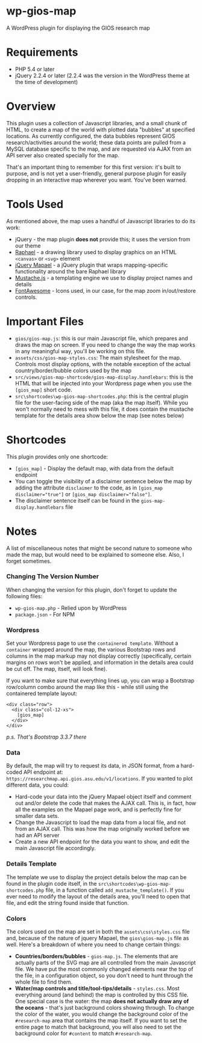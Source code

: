 # wp-gios-map
A WordPress plugin for displaying the GIOS research map

# Requirements
* PHP 5.4 or later
* jQuery 2.2.4 or later (2.2.4 was the version in the WordPress theme at the time of development)

# Overview
This plugin uses a collection of Javascript libraries, and a small chunk of HTML, to create a map of the world with plotted data "bubbles" at specified locations. As currently configured, the data bubbles represent GIOS research/activities around the world; these data points are pulled from a MySQL database specific to the map, and are requested via AJAX from an API server also created specially for the map.

That's an important thing to remember for this first version: it's built to purpose, and is not yet a user-friendly, general purpose plugin for easily dropping in an interactive map wherever you want. You've been warned.

# Tools Used
As mentioned above, the map uses a handful of Javascript libraries to do its work:
* jQuery  - the map plugin **does not** provide this; it uses the version from our theme
* [Raphael](http://dmitrybaranovskiy.github.io/raphael/) - a drawing library used to display graphics on an HTML `<canvas>` or `<svg>` element
* [jQuery Mapael](https://www.vincentbroute.fr/mapael/) - a jQuery plugin that wraps mapping-specific functionality around the bare Raphael library
* [Mustache.js](https://mustache.github.io) - a templating engine we use to display project names and details
* [FontAwesome](https://fontawesome.com) - Icons used, in our case, for the map zoom in/out/restore controls.

# Important Files
* `gios/gios-map.js`: this is our main Javascript file, which prepares and draws the map on screen. If you need to change the way the map works in any meaningful way, you'll be working on this file.
*  `assets/css/gios-map-styles.css`: The main stylesheet for the map. Controls most display options, with the notable exception of the actual country/border/bubble colors used by the map
* `src/views/gios-map-shortcode/gios-map-display.handlebars`: this is the HTML that will be injected into your Wordpress page when you use the `[gios_map]` short code.
* `src\shortcodes\wp-gios-map-shortcodes.php`: this is the central plugin file for the user-facing side of the map (aka the map itself). While you won't normally need to mess with this file, it does contain the mustache template for the details area show below the map (see notes below)

# Shortcodes
This plugin provides only one shortcode:
  * `[gios_map]` - Display the default map, with data from the default endpoint
  * You can toggle the visibility of a disclaimer sentence below the map by adding the attribute `disclaimer` to the code, as in `[gios_map disclaimer="true"]` or `[gios_map disclaimer="false"]`.
  * The disclaimer sentence itself can be found in the `gios-map-display.handlebars` file

# Notes
A list of miscellaneous notes that might be second nature to someone who made the map, but would need to be explained to someone else. Also, I forget sometimes.

### Changing The Version Number
When changing the version for this plugin, don't forget to update the following files:
* `wp-gios-map.php` - Relied upon by WordPress
* `package.json` - For NPM

### Wordpress
Set your Wordpress page to use the `containered template`. Without a `container` wrapped around the map, the various Bootstrap rows and columns in the map markup may not display correctly (specifically, certain margins on rows won't be applied, and information in the details area could be cut off. The map, itself, will look fine).

If you want to make sure that everything lines up, you can wrap a Bootstrap row/column combo around the map like this - while still using the containered template layout:

    <div class="row">
      <div class="col-12-xs">
        [gios_map]
      </div>
    </div>

_p.s. That's Bootstrap 3.3.7 there_

### Data
By default, the map will try to request its data, in JSON format, from a hard-coded API endpoint at: `https://researchmap.api.gios.asu.edu/v1/locations`. If you wanted to plot different data, you could:

* Hard-code your data into the jQuery Mapael object itself and comment out and/or delete the code that makes the AJAX call. This is, in fact, how all the examples on the Mapael page work, and is perfectly fine for smaller data sets.
* Change the Javascript to load the map data from a local file, and not from an AJAX call. This was how the map originally worked before we had an API server
* Create a new API endpoint for the data you want to show, and edit the main Javascript file accordingly.

### Details Template
The template we use to display the project details below the map can be found in the plugin code itself, in the `src\shortcodes\wp-gios-map-shortcodes.php` file, in a function called `add_mustache_template()`. If you ever need to modify the layout of the details area, you'll need to open that file, and edit the string found inside that function.

### Colors
The colors used on the map are set in both the `assets\css\styles.css` file and, because of the nature of jquery Mapael, the `gios\gios-map.js` file as well. Here's a breakdown of where you need to change certain things:

* **Countries/borders/bubbles** - `gios-map.js`. The elements that are actually parts of the SVG map are all controlled from the main Javascript file. We have put the most commonly changed elements near the top of the file, in a configuration object, so you don't need to hunt through the whole file to find them.
* **Water/map controls and title/tool-tips/details** - `styles.css`. Most everything around (and behind) the map is controlled by this CSS file. One special case is the water: the map **does not actually draw any of the oceans** - that's just background colors showing through. To change the color of the water, you would change the background color of the `#research-map` area that contains the map itself. If you want to set the entire page to match that background, you will also need to set the background color for `#content` to match `#research-map`.
